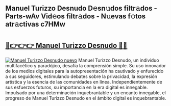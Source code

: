 ## Manuel Turizzo Desnudo D𝚎sn𝚞dos filtr𝚊dos - Parts-wAv Vid𝚎os filtr𝚊dos - N𝚞evas f𝚘tos atr𝚊ctivas c7HMw

# <h2><a href="http://mb47qu.tromn.icu/?c=Manuel+Turizzo+Desnudo">🔗👉👉👉 Manuel Turizzo Desnudo 🔗🔗</a></h2>

[![Manuel Turizzo Desnudo nuevo](https://i.imgur.com/pEAQMta.gif)](http://mb47qu.tromn.icu/?c=Manuel+Turizzo+Desnudo)
Manuel Turizzo Desnudo, un individuo multifacético y paradójico, desafía la comprensión simple. Su uso innovador de los medios digitales para la autopresentación ha cautivado y enfurecido a sus seguidores, estimulando debates sobre la privacidad, la expresión artística y la esencia de las comunidades en línea. Independientemente de sus esfuerzos futuros, su importancia en la era digital es innegable. Impulsado por una determinación inquebrantable y un encanto innegable, el progreso de Manuel Turizzo Desnudo en el ámbito digital es inquebrantable.
